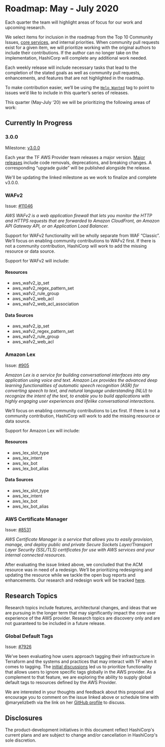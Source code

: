 # Roadmap: May - July 2020

Each quarter the team will highlight areas of focus for our work and upcoming research.
 
We select items for inclusion in the roadmap from the Top 10 Community Issues, [core services](docs/CORE_SERVICES.md), and internal priorities. When community pull requests exist for a given item, we will prioritize working with the original authors to include their contributions. If the author can no longer take on the implementation, HashiCorp will complete any additional work needed. 

Each weekly release will include necessary tasks that lead to the completion of the stated goals as well as community pull requests, enhancements, and features that are not highlighted in the roadmap. 

To make contribution easier, we’ll be using the [`Help Wanted`](https://github.com/terraform-providers/terraform-provider-aws/labels/help%20wanted) tag to point to issues we’d like to include in this quarter’s series of releases. 

This quarter (May-July ‘20) we will be prioritizing the following areas of work: 

## Currently In Progress

### 3.0.0 

Milestone: [v3.0.0](https://github.com/terraform-providers/terraform-provider-aws/milestone/70)

Each year the TF AWS Provider team releases a major version. [Major releases](https://www.terraform.io/docs/extend/best-practices/versioning.html#example-major-number-increments) include code removals, deprecations, and breaking changes. A corresponding “upgrade guide” will be published alongside the release. 

We'll be updating the linked milestone as we work to finalize and complete v3.0.0. 

### WAFv2

Issue: [#11046](https://github.com/terraform-providers/terraform-provider-aws/issues/11046)

_AWS WAFv2 is a web application firewall that lets you monitor the HTTP and HTTPS requests that are forwarded to Amazon CloudFront, an Amazon API Gateway API, or an Application Load Balancer._

Support for WAFv2 functionality will be wholly separate from WAF “Classic”. We’ll focus on enabling community contributions to WAFv2 first. If there is not a community contribution, HashiCorp will work to add the missing resource or data source.

Support for WAFv2 will include:

#### Resources 

* aws_wafv2_ip_set
* aws_wafv2_regex_pattern_set
* aws_wafv2_rule_group
* aws_wafv2_web_acl
* aws_wafv2_web_acl_association

#### Data Sources

* aws_wafv2_ip_set 
* aws_wafv2_regex_pattern_set
* aws_wafv2_rule_group
* aws_wafv2_web_acl 

### Amazon Lex

Issue: [#905](https://github.com/terraform-providers/terraform-provider-aws/issues/905)

_Amazon Lex is a service for building conversational interfaces into any application using voice and text. Amazon Lex provides the advanced deep learning functionalities of automatic speech recognition (ASR) for converting speech to text, and natural language understanding (NLU) to recognize the intent of the text, to enable you to build applications with highly engaging user experiences and lifelike conversational interactions._

We’ll focus on enabling community contributions to Lex first. If there is not a community contribution, HashiCorp will work to add the missing resource or data source. 

Support for Amazon Lex will include: 

#### Resources

* aws_lex_slot_type
* aws_lex_intent
* aws_lex_bot
* aws_lex_bot_alias

#### Data Sources

* aws_lex_slot_type
* aws_lex_intent
* aws_lex_bot
* aws_lex_bot_alias

### AWS Certificate Manager

Issue: [#8531](https://github.com/terraform-providers/terraform-provider-aws/issues/8531)

_AWS Certificate Manager is a service that allows you to easily provision, manage, and deploy public and private Secure Sockets Layer/Transport Layer Security (SSL/TLS) certificates for use with AWS services and your internal connected resources._

After evaluating the issue linked above, we concluded that the ACM resource was in need of a redesign. We’ll be prioritizing redesigning and updating the resource while we tackle the open bug reports and enhancements. Our research and redesign work will be tracked [here](https://github.com/terraform-providers/terraform-provider-aws/issues/13053).

## Research Topics

Research topics include features, architectural changes, and ideas that we are pursuing in the longer term that may significantly impact the core user experience of the AWS provider. Research topics are discovery only and are not guaranteed to be included in a future release.

### Global Default Tags

Issue: [#7926](https://github.com/terraform-providers/terraform-provider-aws/issues/7926)

We’ve been evaluating how users approach tagging their infrastructure in Terraform and the systems and practices that may interact with TF when it comes to tagging. The [initial discussions](https://github.com/hashicorp/terraform/issues/20866) led us to prioritize functionality that allows users to ignore specific tags globally in the AWS provider. As a complement to that feature, we are exploring the ability to supply global default tags to resources defined by the AWS Provider. 

We are interested in your thoughts and feedback about this proposal and encourage you to comment on the issue linked above or schedule time with @maryelizbeth via the link on her [GitHub profile](https://github.com/maryelizbeth) to discuss. 

## Disclosures

The product-development initiatives in this document reflect HashiCorp's current plans and are subject to change and/or cancellation in HashiCorp's sole discretion.
